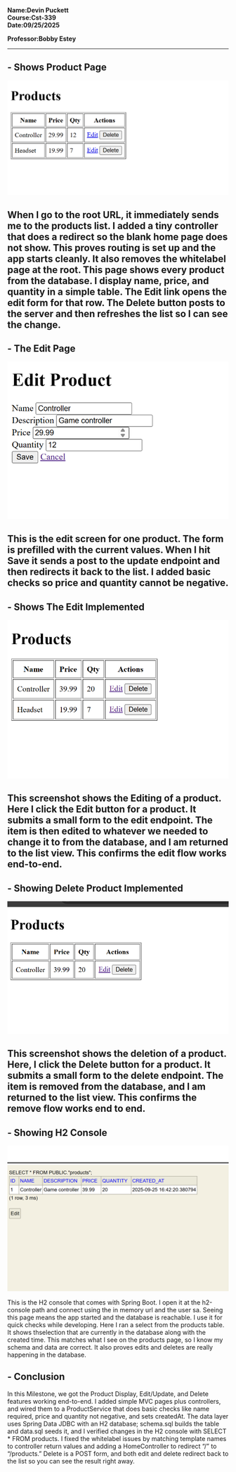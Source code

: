 **Name:Devin Puckett**  
**Course:Cst-339**  
**Date:09/25/2025** 

**Professor:Bobby Estey**


---


## - Shows Product Page
![Build success](products.png)

When I go to the root URL, it immediately sends me to the products list. I added a tiny controller that does a redirect so the blank home page does not show. This proves routing is set up and the app starts cleanly. It also removes the whitelabel page at the root. This page shows every product from the database. I display name, price, and quantity in a simple table. The Edit link opens the edit form for that row. The Delete button posts to the server and then refreshes the list so I can see the change.
---

## - The Edit Page
![Build success](editpage.png)

This is the edit screen for one product. The form is prefilled with the current values. When I hit Save it sends a post to the update endpoint and then redirects it back to the list. I added basic checks so price and quantity cannot be negative. 
---

## - Shows The Edit Implemented
![Build success](edit.png)

This screenshot shows the Editing of a product. Here I click the Edit button for a product. It submits a small form to the edit endpoint. The item is then edited to whatever we needed to change it to from the database, and I am returned to the list view. This confirms the edit flow works end-to-end.
---

## - Showing Delete Product Implemented
![Build success](delete.png)

This screenshot shows the deletion of a product. Here, I click the Delete button for a product. It submits a small form to the delete endpoint. The item is removed from the database, and I am returned to the list view. This confirms the remove flow works end to end.
---

## - Showing H2 Console
![Build success](h2console.png)

This is the H2 console that comes with Spring Boot. I open it at the h2-console path and connect using the in memory url and the user sa. Seeing this page means the app started and the database is reachable. I use it for quick checks while developing. Here I ran a select from the products table. It shows thselection that are currently in the database along with the created time. This matches what I see on the products page, so I know my schema and data are correct. It also proves edits and deletes are really happening in the database.


## - Conclusion
In this Milestone, we got the Product Display, Edit/Update, and Delete features working end-to-end. I added simple MVC pages plus controllers, and wired them to a ProductService that does basic checks like name required, price and quantity not negative, and sets createdAt. The data layer uses Spring Data JDBC with an H2 database; schema.sql builds the table and data.sql seeds it, and I verified changes in the H2 console with SELECT * FROM products. I fixed the whitelabel issues by matching template names to controller return values and adding a HomeController to redirect “/” to “/products.” Delete is a POST form, and both edit and delete redirect back to the list so you can see the result right away.
